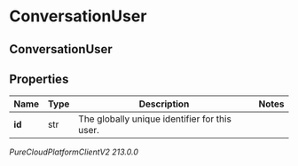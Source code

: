 # ConversationUser

## ConversationUser

## Properties

|Name | Type | Description | Notes|
|------------ | ------------- | ------------- | -------------|
| **id** | str | The globally unique identifier for this user. | |



_PureCloudPlatformClientV2 213.0.0_
